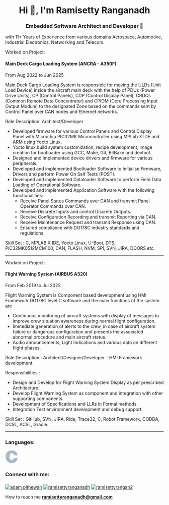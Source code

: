   <h1 align="center">Hi 👋, I'm Ramisetty Ranganadh </h1>
<h3 align="center"> Embedded Software Architect and Developer 🌟</h3>

<!-- <p><img align="right" src="https://github.com/ramisettyranganadh/ramisettyranganadh/blob/main/GIT%20PROFILE%20ANIMATION.gif" alt="ramisettyranganadh"></p> -->


with 11+ Years of Experience from various domains Aerospace, Automotive, Industrial Electronics, Networking and Telecom. 
  
Worked on Project:
  
<h4> Main Deck Cargo Loading System (ANCRA - A350F) </h4>

From Aug 2022 to Jun 2025

Main Deck Cargo Loading System is responsible for moving the ULDs (Unit Load Device) inside the aircraft main deck with the help of PDUs (Power Drive Units), CP (Control Panels), CDP (Control Display Panel), CRDCs (Common Remote Data Concentrator) and CPIOM (Core Processing Input Output Module) to the designated Zone based on the commands sent by Control Panel over CAN nodes and Ethernet networks.

Role Description: Architect/Developer

- Developed firmware for various Control Panels and Control Display Panel with Microchip PIC32MK Microcontroller using MPLab X IDE and ARM using Yocto Linux.
- Yocto linux build system customization, recipe development, image creation for bootloader using GCC, Make, Git, BitBake and devtool.
- Designed and implemented device drivers and firmware for various peripherals.
- Developed and implemented Bootloader Software to Initialise Firmware, Drivers and perform Power On Self Tests (POST).
- Developed and implemented Dataloader Software to perform Field Data Loading of Operational Software.
- Developed and implemented Application Software with the following functionalities: 
  - Receive Panel Status Commands over CAN and transmit Panel Operator Commands over CAN.
  - Receive Discrete Inputs and control Discrete Outputs.
  - Receive Configuration Recording and transmit Reporting via CAN.
  - Receive Maintenance Request and transmit Response using CAN.
  - Ensured compliance with DO178C industry standards and regulations.

Skill Set : C, MPLAB X IDE, Yocto Linux, U-Boot, DTS, PIC32MK0512MCM100, CAN, FLASH, NVM, SPI, SVN, JIRA, DOORS etc.

-------------------------------------------------------------------------------------------------------------------------------------------------------------------------------------------------------------------

Worked on Project:
<h4> Flight Warning System (AIRBUS A320) </h4>

From Feb 2019 to Jul 2022

Flight Warning System is Component based development using HMI Framework DO178C level C software and the main functions of the system are

- Continuous monitoring of aircraft systems with display of messages to improve crew situation awareness during normal flight configuration.
- Immediate generation of alerts to the crew, in case of aircraft system failure or dangerous configuration and presents the associated abnormal procedure and main aircraft status.
- Audio announcements, Light Indications and various data on different flight phases.

Role Description : 
Architect/Designer/Developer - HMI Framework development.

Responsibilities : 
- Design and Develop for Flight Warning System Display as per prescribed Architecture.
- Develop Flight Warning System as component and integration with other supporting components.
- Development of Specifications and LLRs in Formal methods.
- Integration Test environment development and debug support. 

Skill Set : GitHub, SVN, JIRA, Ride, Trace32, C, Robot Framework, CODDA, DCSL, ACSL, Gradle.

-------------------------------------------------------------------------------------------------------------------------------------------------------------------------------------------------------------------

<h3 align="left">Languages:</h3>
<p align="left">  
  <a href="https://www.cprogramming.com/" target="_blank" rel="noreferrer"> <img src="https://raw.githubusercontent.com/devicons/devicon/master/icons/c/c-original.svg" alt="c" width="40" height="40"> </a> 
</p>

<h3 align="left">Connect with me:</h3>
<p align="left">
  <a href="https://www.linkedin.com/in/ramisettyranganadh/" target="blank"><img align="middle" src="https://raw.githubusercontent.com/rahuldkjain/github-profile-readme-generator/master/src/images/icons/Social/linked-in-alt.svg" alt="adam pithewan" height="30" width="40"></a>
  <a href="https://leetcode.com/u/ramisettyranganadh/" target="blank">
<img align="middle" src="https://raw.githubusercontent.com/rahuldkjain/github-profile-readme-generator/master/src/images/icons/Social/hackerrank.svg" alt="ramisettyranganadh" height="30" width="40"></a>
  <a href="https://www.hackerrank.com/profile/ramisettyrangan2" target="blank">
<img align="middle" src="https://raw.githubusercontent.com/rahuldkjain/github-profile-readme-generator/master/src/images/icons/Social/hackerrank.svg" alt="ramisettyrangan2" height="30" width="40"></a>

<p> How to reach me <strong><a href="mailto:ramisettyranganadh@gmail.com">ramisettyranganadh@gmail.com</a></strong></p>
